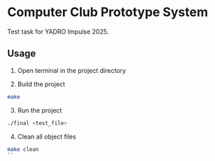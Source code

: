 # Computer Club Prototype System
Test task for YADRO Impulse 2025.

## Usage

1. Open terminal in the project directory 

2. Build the project

```bash
make
```

3. Run the project

```bash
./final <test_file>
```

4. Clean all object files

```bash
make clean
``
